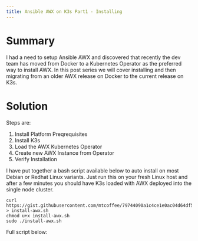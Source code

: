 ```yaml
---
title: Ansible AWX on K3s Part1 - Installing
---
```


# Summary
I had a need to setup Ansible AWX and discovered that recently the dev team has moved from Docker to a Kubernetes Operator as the preferred way to install AWX. In this post series we will cover installing and then migrating from an older AWX release on Docker to the current release on K3s.

# Solution

Steps are:
1. Install Platform Preqrequisites
2. Install K3s
3. Load the AWX Kubernetes Operator
4. Create new AWX Instance from Operator
5. Verify Installation

I have put together a bash script available below to auto install on most Debian or Redhat Linux variants. Just run this on your fresh Linux host and after a few minutes you should have K3s loaded with AWX deployed into the single node cluster.
```
curl https://gist.githubusercontent.com/mtcoffee/79744090a1c4ce1e0ac04d64df510f3b/raw/4faf912c57facce4033f908484a75565a90e33be/InstallAWX.sh  > install-awx.sh
chmod u+x install-awx.sh
sudo ./install-awx.sh
```

Full script below:
<script src="https://gist.github.com/mtcoffee/79744090a1c4ce1e0ac04d64df510f3b.js"></script>
